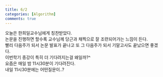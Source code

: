 ```yaml
---
title: 6/2
categories: [Algorithm]
comments: true
---
```

오늘은 한희일교수님에게 칭찬받았다.  
논문을 진행하면 할수록 교수님께 당근과 채찍으로 잘 조련되어가는 느낌이 든다.  
빨리 다음주가 되서 논문 발표가 끝나고 또 그 다음주가 되서 기말고사도 끝났으면 좋겠다.  
이번학기 종강이 특히 더 기다려지는걸 왜일까?^  
요즘은 매일 밤 11시30분이 기다려진다.  
내일 11시30분에는 어떤질문이..?  

